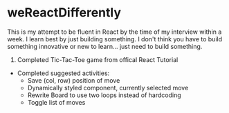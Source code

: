 # weReactDifferently
This is my attempt to be fluent in React by the time of my interview within a week. I learn best by just building something. I don't think you have to build something innovative or new to learn... just need to build something. 

1) Completed Tic-Tac-Toe game from offical React Tutorial
- Completed suggested activities:
  - Save (col, row) position of move
  - Dynamically styled component, currently selected move
  - Rewrite Board to use two loops instead of hardcoding
  - Toggle list of moves
